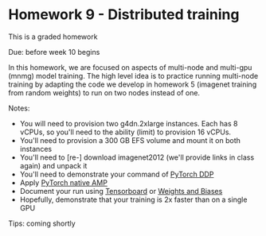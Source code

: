 # Homework 9 - Distributed training

This is a graded homework

Due: before week 10 begins

In this homework, we are focused on aspects of multi-node and multi-gpu (mnmg) model training.
The high level idea is to practice running multi-node training by adapting the code we develop in homework 5 (imagenet training from random weights) to run on two nodes instead of one.

Notes:
* You will need to provision two g4dn.2xlarge instances. Each has 8 vCPUs, so you'll need to the ability (limit) to provision 16 vCPUs. 
* You'll need to provision a 300 GB EFS volume and mount it on both instances
* You'll need to [re-] download imagenet2012 (we'll provide links in class again) and unpack it 
* You'll need to demonstrate your command of [PyTorch DDP](https://pytorch.org/tutorials/beginner/dist_overview.html)
* Apply [PyTorch native AMP](https://pytorch.org/docs/stable/amp.html)
* Document your run using [Tensorboard](https://www.tensorflow.org/tensorboard) or [Weights and Biases](https://wandb.ai/home) 
* Hopefully, demonstrate that your training is 2x faster than on a single GPU

Tips:
coming shortly


